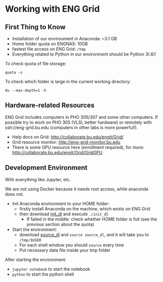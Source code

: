 # Working with ENG Grid

## First Thing to Know

- Installation of our enviroument in Anaconda: ~3.1 GB
- Home folder quota on ENGNAS: 10GB
- fastest file access on ENG Grid: `/tmp`
- Everything related to Python in our environment should be Python 3(.6)!

To check quota of file storage:

```shell
quota -s
```
To check which folder is large in the current working directory:

```shell
du --max-depth=1 -h
```

## Hardware-related Resources

ENG Grid includes computers in PHO 305/307 and some other computers. If possible try to work on PHO 305 (VLSI, better hardware) or remotely with ssh://eng-grid.bu.edu (computers in other labs is more powerful!).

- Help docs on Grid: http://collaborate.bu.edu/engit/Grid/
- Grid resource monitor: http://eng-grid-monitor.bu.edu
- There is some GPU resource here (enrollment required), for more: http://collaborate.bu.edu/engit/Grid/GridGPU

## Development Environment

With everything like Jupyter, etc.

We are not using Docker because it needs root access, while anaconda does not.

- Init Anaconda environment to your HOME folder:
   - firstly install Anaconda on the machine, which exists on ENG Grid
   - then download [init_dl](init_dl) and execute `./init_dl`
      - If failed in the middle: check whether HOME folder is full (see the previous section about the quota)
- Start the environment:
   - download [source_dl](source_dl) and `source source_dl`, and it will take you to `/tmp/$USER`
   - For each shell window you should `source` every time
   - Put necessary data file inside your tmp folder

After starting the environment:

- `jupyter notebook` to start the notebook
- `python` to start the python shell
